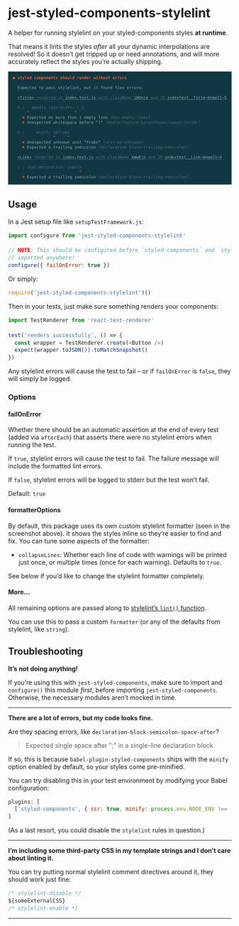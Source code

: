 # jest-styled-components-stylelint

A helper for running stylelint on your styled-components styles **at runtime**.

That means it lints the styles _after_ all your dynamic interpolations are
resolved! So it doesn’t get tripped up or need annotations, and will more
accurately reflect the styles you’re actually shipping.

![Screenshot](./screenshot.png)

## Usage

In a Jest setup file like `setupTestFramework.js`:

```js
import configure from 'jest-styled-components-stylelint'

// NOTE: This should be configured before `styled-components` and `stylis` are
// imported anywhere!
configure({ failOnError: true })
```

Or simply:

```js
require('jest-styled-components-stylelint')()
```

Then in your tests, just make sure something renders your components:

```js
import TestRenderer from 'react-test-renderer'

test('renders successfully', () => {
  const wrapper = TestRenderer.create(<Button />)
  expect(wrapper.toJSON()).toMatchSnapshot()
})
```

Any stylelint errors will cause the test to fail – or if `failOnError` is
`false`, they will simply be logged.

### Options

#### failOnError

Whether there should be an automatic assertion at the end of every test (added
via `afterEach`) that asserts there were no stylelint errors when running the
test.

If `true`, stylelint errors will cause the test to fail. The failure message
will include the formatted lint errors.

If `false`, stylelint errors will be logged to stderr but the test won’t fail.

Default: `true`

#### formatterOptions

By default, this package uses its own custom stylelint formatter (seen in the
screenshot above). It shows the styles inline so they’re easier to find and fix.
You can tune some aspects of the formatter:

* `collapseLines`: Whether each line of code with warnings will be printed just
  once, or multiple times (once for each warning). Defaults to `true`.

See below if you’d like to change the stylelint formatter completely.

#### More…

All remaining options are passed along to [stylelint’s `lint()` function][lint].

You can use this to pass a custom `formatter` (or any of the defaults from
stylelint, like `string`).

[lint]: https://github.com/stylelint/stylelint/blob/master/docs/user-guide/node-api.md#options

## Troubleshooting

**It’s not doing anything!**

If you’re using this with `jest-styled-components`, make sure to import and
`configure()` this module _first_, before importing `jest-styled-components`.
Otherwise, the necessary modules aren’t mocked in time.

---

**There are a lot of errors, but my code looks fine.**

Are they spacing errors, like `declaration-block-semicolon-space-after`?

> Expected single space after ";" in a single-line declaration block

If so, this is because `babel-plugin-styled-components` ships with the `minify`
option enabled by default, so your styles come pre-minified.

You can try disabling this in your test environment by modifying your Babel
configuration:

```js
plugins: [
  ['styled-components', { ssr: true, minify: process.env.NODE_ENV !== 'test' }]
]
```

(As a last resort, you could disable the `stylelint` rules in question.)

---

**I’m including some third-party CSS in my template strings and I don’t care
about linting it.**

You can try putting normal stylelint comment directives around it, they should
work just fine:

```css
/* stylelint-disable */
${someExternalCSS}
/* stylelint-enable */
```

---
